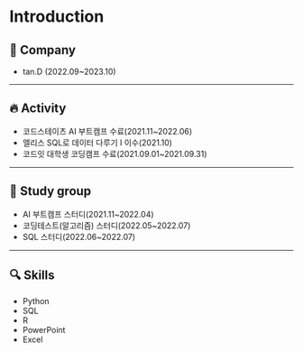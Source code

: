 # Introduction

## 🏢 Company
* tan.D (2022.09~2023.10)
----------
## 🔥 Activity
* 코드스테이츠 AI 부트캠프 수료(2021.11~2022.06)
* 엘리스 SQL로 데이터 다루기 I 이수(2021.10)
* 코드잇 대학생 코딩캠프 수료(2021.09.01~2021.09.31)
-------------
## 👥 Study group
* AI 부트캠프 스터디(2021.11~2022.04)
* 코딩테스트(알고리즘) 스터디(2022.05~2022.07)
* SQL 스터디(2022.06~2022.07)
-------------
## 🔍 Skills
* Python
* SQL
* R
* PowerPoint
* Excel

